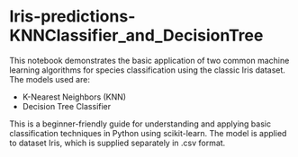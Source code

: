 # Iris-predictions-KNNClassifier_and_DecisionTree
This notebook demonstrates the basic application of two common machine learning algorithms for species classification using the classic Iris dataset. The models used are:
- K-Nearest Neighbors (KNN)
- Decision Tree Classifier

This is a beginner-friendly guide for understanding and applying basic classification techniques in Python using scikit-learn.
The model is applied to dataset Iris, which is supplied separately in .csv format.

